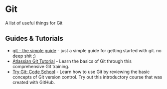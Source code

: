 # Git
A list of useful things for Git

## Guides & Tutorials
* [git - the simple guide](http://rogerdudler.github.io/git-guide/) - just a simple guide for getting started with git. no deep shit ;)
* [Atlassian Git Tutorial](https://www.atlassian.com/git/tutorials/) - Learn the basics of Git through this comprehensive Git training.
* [Try Git: Code School](https://try.github.io) - Learn how to use Git by reviewing the basic concepts of Git version control. Try out this introductory course that was created with GitHub.